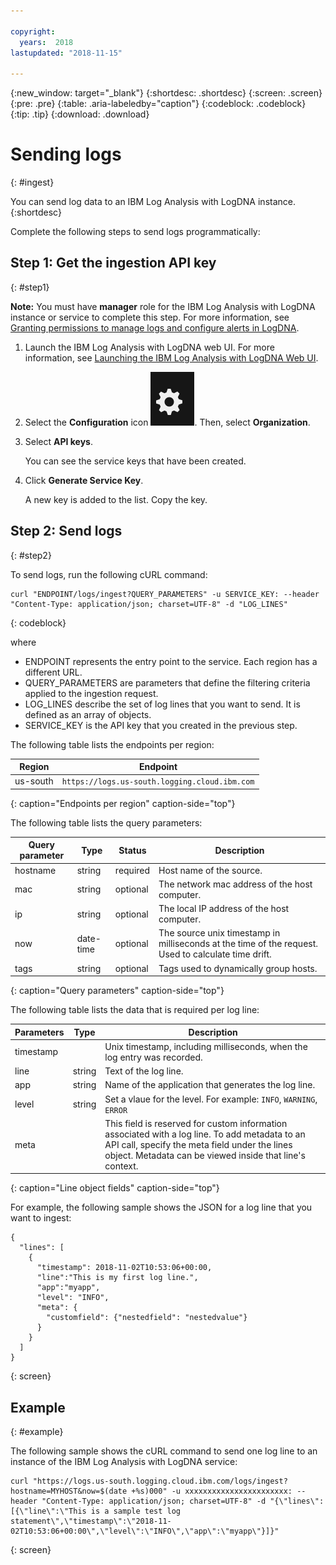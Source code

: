 ```yaml
---

copyright:
  years:  2018
lastupdated: "2018-11-15"

---
```


{:new_window: target="_blank"}
{:shortdesc: .shortdesc}
{:screen: .screen}
{:pre: .pre}
{:table: .aria-labeledby="caption"}
{:codeblock: .codeblock}
{:tip: .tip}
{:download: .download}

 
# Sending logs
{: #ingest}

You can send log data to an IBM Log Analysis with LogDNA instance. 
{:shortdesc}

Complete the following steps to send logs programmatically:

## Step 1: Get the ingestion API key 
{: #step1}

**Note:** You must have **manager** role for the IBM Log Analysis with LogDNA instance or service to complete this step. For more information, see [Granting permissions to manage logs and configure alerts in LogDNA](/docs/services/Log-Analysis-with-LogDNA/work_iam.html#admin_user_logdna).

    
1. Launch the IBM Log Analysis with LogDNA web UI. For more information, see [Launching the IBM Log Analysis with LogDNA Web UI](/docs/services/Log-Analysis-with-LogDNA/view_logs.html#step2).

2. Select the **Configuration** icon ![Configuration icon](images/admin.png). Then, select **Organization**. 

3. Select **API keys**.

    You can see the service keys that have been created. 

4. Click **Generate Service Key**.

    A new key is added to the list. Copy the key.


## Step 2: Send logs
{: #step2}

To send logs, run the following cURL command:

```
curl "ENDPOINT/logs/ingest?QUERY_PARAMETERS" -u SERVICE_KEY: --header "Content-Type: application/json; charset=UTF-8" -d "LOG_LINES"
```
{: codeblock}

where 

* ENDPOINT represents the entry point to the service. Each region has a different URL.
* QUERY_PARAMETERS are parameters that define the filtering criteria applied to the ingestion request.
* LOG_LINES describe the set of log lines that you want to send. It is defined as an array of objects.
* SERVICE_KEY is the API key that you created in the previous step.

The following table lists the endpoints per region:

| Region         | Endpoint                                             | 
|----------------|------------------------------------------------------|
| us-south       | `https://logs.us-south.logging.cloud.ibm.com`        |
{: caption="Endpoints per region" caption-side="top"} 


The following table lists the query parameters:

| Query parameter | Type       | Status     | Description |
|-----------------|------------|------------|-------------|
| hostname        | string     | required   | Host name of the source. |
| mac             | string     | optional   | The network mac address of the host computer.    |
| ip              | string     | optional   | The local IP address of the host computer.  | 
| now             | date-time  | optional   | The source unix timestamp in milliseconds at the time of the request. Used to calculate time drift.|
| tags            | string     | optional   | Tags used to dynamically group hosts. |
{: caption="Query parameters" caption-side="top"} 



The following table lists the data that is required per log line:

| Parameters     | Type       | Description                                   |
|----------------|------------|-----------------------------------------------|
| timestamp      |            | Unix timestamp, including milliseconds, when the log entry was recorded.       | 
| line           | string     | Text of the log line.                                     |
| app            | string     | Name of the application that generates the log line.  |
| level          | string     | Set a vlaue for the level. For example: `INFO`, `WARNING`, `ERROR` |
| meta           |            | This field is reserved for custom information associated with a log line. To add metadata to an API call, specify the meta field under the lines object. Metadata can be viewed inside that line's context.                      |
{: caption="Line object fields" caption-side="top"} 

For example, the following sample shows the JSON for a log line that you want to ingest:

```
{ 
  "lines": [ 
    { 
      "timestamp": 2018-11-02T10:53:06+00:00, 
      "line":"This is my first log line.", 
      "app":"myapp",
      "level": "INFO",
      "meta": {
        "customfield": {"nestedfield": "nestedvalue"}
      }
    }
  ] 
}
```
{: screen}


## Example
{: #example}

The following sample shows the cURL command to send one log line to an instance of the IBM Log Analysis with LogDNA service: 

```
curl "https://logs.us-south.logging.cloud.ibm.com/logs/ingest?hostname=MYHOST&now=$(date +%s)000" -u xxxxxxxxxxxxxxxxxxxxxxx: --header "Content-Type: application/json; charset=UTF-8" -d "{\"lines\":[{\"line\":\"This is a sample test log statement\",\"timestamp\":\"2018-11-02T10:53:06+00:00\",\"level\":\"INFO\",\"app\":\"myapp\"}]}"
```
{: screen}

